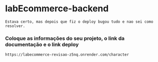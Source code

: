 # labEcommerce-backend
```Estava certo, mas depois que fiz o deploy bugou tudo e nao sei como resolver.```


### Coloque as informações do seu projeto, o link da documentação e o link deploy
```https://labecommerce-revisao-z5nq.onrender.com/character```
